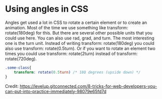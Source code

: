 # Using angles in CSS

Angles get used a lot in CSS to rotate a certain element or to create an animation. Most of the time we use something like transform: rotate(180deg) for this. But there are several other possible units that you could use here. You can also use rad, grad, and turn.
The most interesting one is the turn unit. Instead of writing transform: rotate(180deg) you could also use transform: rotate(0.5turn). Or if you want to rotate an element two times you could use transform: rotate(2turn) instead of transform: rotate(720deg).

```css
.some-class{
    transform: rotate(0.5turn) /* 180 degrees (upside down) */
}
```

Credit: https://levelup.gitconnected.com/8-tricks-for-web-developers-you-can-put-into-practice-immediately-98079e65fd7d
